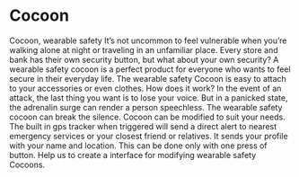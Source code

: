 Cocoon
======

Cocoon, wearable safety 
It’s not uncommon to feel vulnerable when you’re walking alone at night or traveling in an unfamiliar place. Every store and bank has their own security button, but what about your own security? A wearable safety cocoon is a perfect product for everyone who wants to feel secure in their everyday life. The wearable safety Cocoon is easy to attach to your accessories or even clothes.  How does it work? In the event of an attack, the last thing you want is to lose your voice. But in a panicked state, the adrenalin surge can render a person speechless. The wearable safety cocoon can break the silence. Cocoon can be modified to suit your needs. The built in gps tracker when triggered will send a direct alert to nearest emergency services or your closest friend or relatives. It sends your profile with your name and location. This can be done only with one press of button.  Help us to create a interface for modifying wearable safety Cocoons.  
